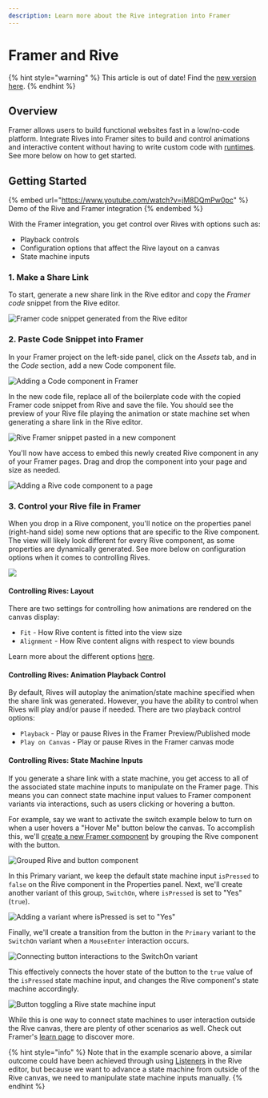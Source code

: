 ```yaml
---
description: Learn more about the Rive integration into Framer
---
```


# Framer and Rive

{% hint style="warning" %}
This article is out of date! Find the [new version here](https://rive.app/community/doc/framer-and-rive/docNJ1eVCEmG).
{% endhint %}

## Overview

Framer allows users to build functional websites fast in a low/no-code platform. Integrate Rives into Framer sites to build and control animations and interactive content without having to write custom code with [runtimes](https://help.rive.app/runtimes/overview). See more below on how to get started.

## Getting Started

{% embed url="https://www.youtube.com/watch?v=jM8DQmPw0pc" %}
Demo of the Rive and Framer integration
{% endembed %}

With the Framer integration, you get control over Rives with options such as:

* Playback controls
* Configuration options that affect the Rive layout on a canvas
* State machine inputs

### 1. Make a Share Link

To start, generate a new share link in the Rive editor and copy the _Framer code_ snippet from the Rive editor.

![Framer code snippet generated from the Rive editor](<../../.gitbook/assets/Screen Shot 2022-08-15 at 6.26.22 PM.png>)

### 2. Paste Code Snippet into Framer

In your Framer project on the left-side panel, click on the _Assets_ tab, and in the _Code_ section, add a new Code component file.

![Adding a Code component in Framer](<../../.gitbook/assets/CleanShot 2022-08-12 at 14.59.58.gif>)

In the new code file, replace all of the boilerplate code with the copied Framer code snippet from Rive and save the file. You should see the preview of your Rive file playing the animation or state machine set when generating a share link in the Rive editor.

![Rive Framer snippet pasted in a new component](<../../.gitbook/assets/CleanShot 2022-08-12 at 18.37.51.gif>)

You'll now have access to embed this newly created Rive component in any of your Framer pages. Drag and drop the component into your page and size as needed.

![Adding a Rive code component to a page](<../../.gitbook/assets/CleanShot 2022-08-14 at 12.08.15.gif>)

### 3. Control your Rive file in Framer

When you drop in a Rive component, you'll notice on the properties panel (right-hand side) some new options that are specific to the Rive component. The view will likely look different for every Rive component, as some properties are dynamically generated. See more below on configuration options when it comes to controlling Rives.

![](<../../.gitbook/assets/Screen Shot 2022-08-15 at 6.28.40 PM.png>)

#### Controlling Rives: Layout

There are two settings for controlling how animations are rendered on the canvas display:

* `Fit` - How Rive content is fitted into the view size
* `Alignment` - How Rive content aligns with respect to view bounds

Learn more about the different options [here](https://help.rive.app/runtimes/layout).

#### Controlling Rives: Animation Playback Control

By default, Rives will autoplay the animation/state machine specified when the share link was generated. However, you have the ability to control when Rives will play and/or pause if needed. There are two playback control options:

* `Playback` - Play or pause Rives in the Framer Preview/Published mode
* `Play on Canvas` - Play or pause Rives in the Framer canvas mode

#### Controlling Rives: State Machine Inputs

If you generate a share link with a state machine, you get access to all of the associated state machine inputs to manipulate on the Framer page. This means you can connect state machine input values to Framer component variants via interactions, such as users clicking or hovering a button.

For example, say we want to activate the switch example below to turn on when a user hovers a "Hover Me" button below the canvas. To accomplish this, we'll [create a new Framer component](https://www.framer.com/learn/component-creation/) by grouping the Rive component with the button.

![Grouped Rive and button component](<../../.gitbook/assets/Screen Shot 2022-08-15 at 1.39.34 PM.png>)

In this Primary variant, we keep the default state machine input `isPressed` to `false` on the Rive component in the Properties panel. Next, we'll create another variant of this group, `SwitchOn`,  where `isPressed` is set to "Yes" (`true`).&#x20;

![Adding a variant where isPressed is set to "Yes"](<../../.gitbook/assets/Screen Shot 2022-08-15 at 1.55.26 PM.png>)

Finally, we'll create a transition from the button in the `Primary` variant to the `SwitchOn` variant when a `MouseEnter` interaction occurs.

![Connecting button interactions to the SwitchOn variant](<../../.gitbook/assets/CleanShot 2022-08-15 at 16.08.38.gif>)

This effectively connects the hover state of the button to the `true` value of the `isPressed` state machine input, and changes the Rive component's state machine accordingly.

![Button toggling a Rive state machine input](<../../.gitbook/assets/CleanShot 2022-08-15 at 16.19.31 (2).gif>)

While this is one way to connect state machines to user interaction outside the Rive canvas, there are plenty of other scenarios as well. Check out Framer's [learn page](https://www.framer.com/learn/) to discover more.

{% hint style="info" %}
Note that in the example scenario above, a similar outcome could have been achieved through using [Listeners](https://help.rive.app/editor/state-machine#listeners) in the Rive editor, but because we want to advance a state machine from outside of the Rive canvas, we need to manipulate state machine inputs manually.
{% endhint %}
